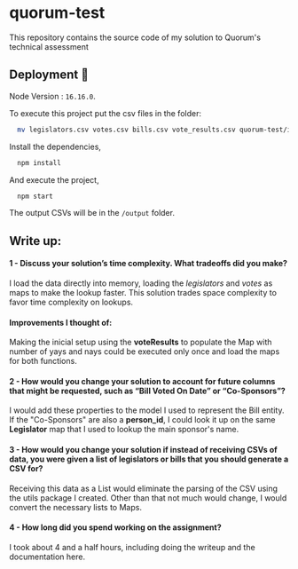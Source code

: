 # quorum-test
 This repository contains the source code of my solution to Quorum's technical assessment


## Deployment 🚀

Node Version : `16.16.0`.

To execute this project put the csv files in the folder:

```bash
  mv legislators.csv votes.csv bills.csv vote_results.csv quorum-test/input/
``` 

Install the dependencies, 

```bash
  npm install
```

And execute the project, 

```bash
  npm start
```

The output CSVs will be in the `/output` folder.


## Write up:

#### 1 - Discuss your solution’s time complexity. What tradeoffs did you make?

I load the data directly into memory, loading the *legislators* and *votes* as maps to make the lookup faster. This solution trades space complexity to favor time complexity on lookups.

#### Improvements I thought of:

Making the  inicial setup using the **voteResults** to populate the Map with number of yays and nays could be executed only once and load the maps for both functions.

#### 2 - How would you change your solution to account for future columns that might be requested, such as “Bill Voted On Date” or “Co-Sponsors”?

I would add these properties to the model I used to represent the Bill entity. If the "Co-Sponsors" are also a **person_id**, I could look it up on the same **Legislator** map that I used to lookup the main sponsor's name.

#### 3 - How would you change your solution if instead of receiving CSVs of data, you were given a list of legislators or bills that you should generate a CSV for?

Receiving this data as a List would eliminate the parsing of the CSV using the utils package I created. Other than that not much would change, I would convert the necessary lists to Maps.

#### 4 - How long did you spend working on the assignment?

I took about 4 and a half hours, including doing the writeup and the documentation here.
